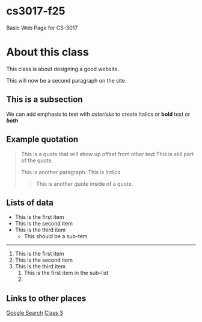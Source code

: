 # cs3017-f25
Basic Web Page for CS-3017

# About this class
This class is about designing a good website. 

This will now be a second paragraph on the site. 

## This is a subsection 
We can add emphasis to text with *asterisks* to create italics or **bold** text or ***both***

## Example quotation 
> This is a quote that will show up offset from other text
> This is still part of the quote.
>
> This is another paragraph. This is *italics*
>
> > This is another quote inside of a quote. 

## Lists of data 

+ This is the first item
+ This is the second item
+ This is the third item
    + This should be a sub-tem
 
---------

 
1. This is the first item
2. This is the second item
3. This is the third item
    1. This is the first item in the sub-list
    2. 

## Links to other places 
[Google Search](https://google.com)
[Class 3](class3.md)
